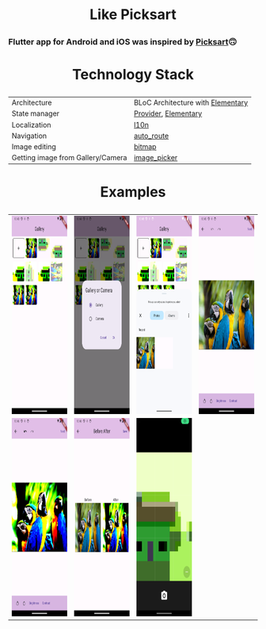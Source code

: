 <h1><p style="text-align: center;">Like Picksart</p></h1>
<h3>Flutter app for Android and iOS was inspired by <a href = "https://picsart.com">Picksart</a>🙃</h3>

<h1><p style="text-align: center;">Technology Stack</p></h1>

|                                                                                     |                                                                                                                   |
| ------------------------------------------------------------------------------------------ | -------------------------------------------------------------------------------------------------------------------- |
| Architecture                         | BLoC Architecture with <a href="https://pub.dev/packages/elementary">Elementary</a>
| State manager               | <a href="https://pub.dev/packages/provider">Provider</a>, <a href="https://pub.dev/packages/elementary">Elementary</a>                  |
| Localization | <a href="https://docs.flutter.dev/ui/accessibility-and-internationalization/internationalization">l10n</a>      |
| Navigation         | <a href="https://pub.dev/packages/auto_route">auto_route</a>               |
| Image editing         | <a href="https://pub.dev/packages/bitmap">bitmap</a>             |
| Getting image from Gallery/Camera       | <a href = "https://pub.dev/packages/image_picker">image_picker</a>            |

<h1><p style="text-align: center;">Examples</p></h1>
<div style="text-align: center">
    <table>
        <tr>
            <td style="text-align: center">
                <img width="200" height="400"  src="static/example3.png">
            </td>            
            <td style="text-align: center">
                <img width="200" height="400"  src="static/example4.png">
            </td>
            <td style="text-align: center">
                <img width="200" height="400"  src="static/example6.png">
            </td>
            <td style="text-align: center">
                <img width="200" height="400"  src="static/example0.png">
            </td>
        </tr>
        <tr>
            <td style="text-align: center">
                <img width="200" height="400"  src="static/example1.png">
            </td>
            <td style="text-align: center">
                <img width="200" height="400"  src="static/example2.png">
            </td>
            <td style="text-align: center">
        <img width="200" height="400"  src="static/example5.png">
        </td>
        </tr>
    </table>
</div>
